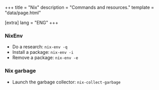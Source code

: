 +++
title = "Nix"
description = "Commands and resources."
template = "data/page.html"

[extra]
lang = "ENG"
+++

### NixEnv

  * Do a research: `nix-env -q`
  * Install a package: `nix-env -i`
  * Remove a package: `nix-env -e`

### Nix garbage

  * Launch the garbage collector: `nix-collect-garbage`
